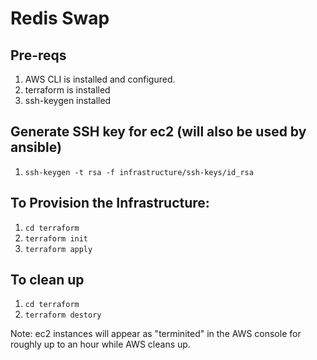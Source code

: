 # Redis Swap

## Pre-reqs
1. AWS CLI is installed and configured.
1. terraform is installed
1. ssh-keygen installed

## Generate SSH key for ec2 (will also be used by ansible)
1. `ssh-keygen -t rsa -f infrastructure/ssh-keys/id_rsa`

## To Provision the Infrastructure:
1. `cd terraform`
1. `terraform init`
1. `terraform apply`


## To clean up
1. `cd terraform`
1. `terraform destory`

Note: ec2 instances will appear as "terminited" in the AWS console for roughly up to an hour while AWS cleans up.